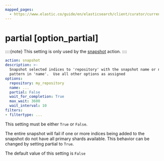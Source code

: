 ```yaml
---
mapped_pages:
  - https://www.elastic.co/guide/en/elasticsearch/client/curator/current/option_partial.html
---
```


# partial [option_partial]

::::{note}
This setting is only used by the [snapshot](/reference/snapshot.md) action.
::::


```yaml
action: snapshot
description: >-
  Snapshot selected indices to 'repository' with the snapshot name or name
  pattern in 'name'.  Use all other options as assigned
options:
  repository: my_repository
  name: ...
  partial: False
  wait_for_completion: True
  max_wait: 3600
  wait_interval: 10
filters:
- filtertype: ...
```

This setting must be either `True` or `False`.

The entire snapshot will fail if one or more indices being added to the snapshot do not have all primary shards available. This behavior can be changed by setting partial to `True`.

The default value of this setting is `False`

